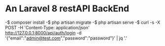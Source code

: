 # An Laravel 8 restAPI BackEnd
-$ composer install
-$ php artisan migrate
-$ php artisan serve
-$ curl -s -X POST -H 'Content-Type: application/json' http://127.0.0.1:8000/api/auth/login -d '{"email":"admin@test.com","password":"password"}' | jq '.'
